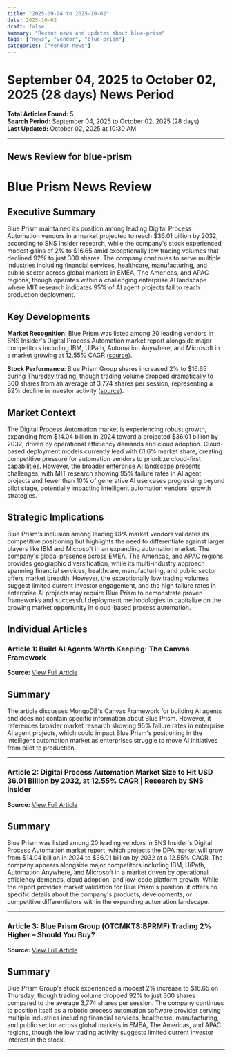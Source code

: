 ```yaml
---
title: "2025-09-04 to 2025-10-02"
date: 2025-10-02
draft: false
summary: "Recent news and updates about blue-prism"
tags: ["news", "vendor", "blue-prism"]
categories: ["vendor-news"]
---
```


# September 04, 2025 to October 02, 2025 (28 days) News Period 

**Total Articles Found:** 5  
**Search Period:** September 04, 2025 to October 02, 2025 (28 days)  
**Last Updated:** October 02, 2025 at 10:30 AM

---

## News Review for blue-prism

# Blue Prism News Review

## Executive Summary

Blue Prism maintained its position among leading Digital Process Automation vendors in a market projected to reach $36.01 billion by 2032, according to SNS Insider research, while the company's stock experienced modest gains of 2% to $16.65 amid exceptionally low trading volumes that declined 92% to just 300 shares. The company continues to serve multiple industries including financial services, healthcare, manufacturing, and public sector across global markets in EMEA, The Americas, and APAC regions, though operates within a challenging enterprise AI landscape where MIT research indicates 95% of AI agent projects fail to reach production deployment.

## Key Developments

**Market Recognition**: Blue Prism was listed among 20 leading vendors in SNS Insider's Digital Process Automation market report alongside major competitors including IBM, UiPath, Automation Anywhere, and Microsoft in a market growing at 12.55% CAGR ([source](https://www.globenewswire.com/news-release/2025/09/18/3152193/0/en/Digital-Process-Automation-Market-Size-to-Hit-USD-36-01-Billion-by-2032-at-12-55-CAGR-Research-by-SNS-Insider.html)).

**Stock Performance**: Blue Prism Group shares increased 2% to $16.65 during Thursday trading, though trading volume dropped dramatically to 300 shares from an average of 3,774 shares per session, representing a 92% decline in investor activity ([source](https://www.etfdailynews.com/2025/09/12/blue-prism-group-otcmktsbprmf-trading-2-higher-should-you-buy/)).

## Market Context

The Digital Process Automation market is experiencing robust growth, expanding from $14.04 billion in 2024 toward a projected $36.01 billion by 2032, driven by operational efficiency demands and cloud adoption. Cloud-based deployment models currently lead with 61.6% market share, creating competitive pressure for automation vendors to prioritize cloud-first capabilities. However, the broader enterprise AI landscape presents challenges, with MIT research showing 95% failure rates in AI agent projects and fewer than 10% of generative AI use cases progressing beyond pilot stage, potentially impacting intelligent automation vendors' growth strategies.

## Strategic Implications

Blue Prism's inclusion among leading DPA market vendors validates its competitive positioning but highlights the need to differentiate against larger players like IBM and Microsoft in an expanding automation market. The company's global presence across EMEA, The Americas, and APAC regions provides geographic diversification, while its multi-industry approach spanning financial services, healthcare, manufacturing, and public sector offers market breadth. However, the exceptionally low trading volumes suggest limited current investor engagement, and the high failure rates in enterprise AI projects may require Blue Prism to demonstrate proven frameworks and successful deployment methodologies to capitalize on the growing market opportunity in cloud-based process automation.

## Individual Articles

### Article 1: Build AI Agents Worth Keeping: The Canvas Framework

**Source:** [View Full Article](https://mongodb.com/company/blog/technical/build-ai-agents-worth-keeping-canvas-framework)

## Summary

The article discusses MongoDB's Canvas Framework for building AI agents and does not contain specific information about Blue Prism. However, it references broader market research showing 95% failure rates in enterprise AI agent projects, which could impact Blue Prism's positioning in the intelligent automation market as enterprises struggle to move AI initiatives from pilot to production.



---

### Article 2: Digital Process Automation Market Size to Hit USD 36.01 Billion by 2032, at 12.55% CAGR | Research by SNS Insider

**Source:** [View Full Article](https://www.globenewswire.com/news-release/2025/09/18/3152193/0/en/Digital-Process-Automation-Market-Size-to-Hit-USD-36-01-Billion-by-2032-at-12-55-CAGR-Research-by-SNS-Insider.html)

## Summary

Blue Prism was listed among 20 leading vendors in SNS Insider's Digital Process Automation market report, which projects the DPA market will grow from $14.04 billion in 2024 to $36.01 billion by 2032 at a 12.55% CAGR. The company appears alongside major competitors including IBM, UiPath, Automation Anywhere, and Microsoft in a market driven by operational efficiency demands, cloud adoption, and low-code platform growth. While the report provides market validation for Blue Prism's position, it offers no specific details about the company's products, developments, or competitive differentiators within the expanding automation landscape.



---

### Article 3: Blue Prism Group (OTCMKTS:BPRMF) Trading 2% Higher – Should You Buy?

**Source:** [View Full Article](https://www.etfdailynews.com/2025/09/12/blue-prism-group-otcmktsbprmf-trading-2-higher-should-you-buy/)

## Summary

Blue Prism Group's stock experienced a modest 2% increase to $16.65 on Thursday, though trading volume dropped 92% to just 300 shares compared to the average 3,774 shares per session. The company continues to position itself as a robotic process automation software provider serving multiple industries including financial services, healthcare, manufacturing, and public sector across global markets in EMEA, The Americas, and APAC regions, though the low trading activity suggests limited current investor interest in the stock.





---

